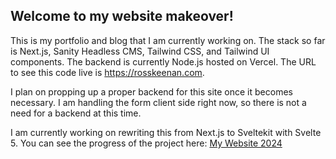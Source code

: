 ## Welcome to my website makeover!

This is my portfolio and blog that I am currently working on. The stack so far is Next.js, Sanity Headless CMS, Tailwind CSS, and Tailwind UI components. The backend is currently Node.js hosted on Vercel. The URL to see this code live is https://rosskeenan.com.

I plan on propping up a proper backend for this site once it becomes necessary. I am handling the form client side right now, so there is not a need for a backend at this time.

I am currently working on rewriting this from Next.js to Sveltekit with Svelte 5. You can see the progress of the project here: [My Website 2024](https://github.com/r-keenan/my-personal-website-2024)
